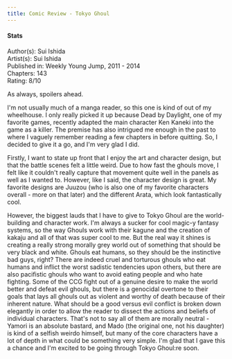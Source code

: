 ```yaml
---
title: Comic Review - Tokyo Ghoul
---
```


#### Stats  

Author(s): Sui Ishida    
Artist(s): Sui Ishida  
Published in: Weekly Young Jump, 2011 - 2014    
Chapters: 143  
Rating: 8/10    

As always, spoilers ahead.  

I'm not usually much of a manga reader, so this one is kind of out of my wheelhouse. I only really picked it up because Dead by Daylight, one of my favorite games, recently adapted the main character Ken Kaneki into the game as a killer. The premise has also intrigued me enough in the past to where I vaguely remember reading a few chapters in before quitting. So, I decided to give it a go, and I'm very glad I did.  

Firstly, I want to state up front that I enjoy the art and character design, but that the battle scenes felt a little weird. Due to how fast the ghouls move, I felt like it couldn't really capture that movement quite well in the panels as well as I wanted to. However, like I said, the character design is great. My favorite designs are Juuzou (who is also one of my favorite characters overall - more on that later) and the different Arata, which look fantastically cool.    

However, the biggest lauds that I have to give to Tokyo Ghoul are the world-building and character work. I'm always a sucker for cool magic-y fantasy systems, so the way Ghouls work with their kagune and the creation of kakaju and all of that was super cool to me. But the real way it shines is creating a really strong morally grey world out of something that should be very black and white. Ghouls eat humans, so they should be the instinctive bad guys, right? There are indeed cruel and torturous ghouls who eat humans and inflict the worst sadistic tendencies upon others, but there are also pacifistic ghouls who want to avoid eating people and who hate fighting. Some of the CCG fight out of a genuine desire to make the world better and defeat evil ghouls, but there is a genocidal overtone to their goals that lays all ghouls out as violent and worthy of death because of their inherent nature. What should be a good versus evil conflict is broken down elegantly in order to allow the reader to dissect the actions and beliefs of individual characters. That's not to say all of them are morally neutral - Yamori is an absolute bastard, and Mado (the original one, not his daughter) is kind of a selfish weirdo himself, but many of the core characters have a lot of depth in what could be something very simple. I'm glad that I gave this a chance and I'm excited to be going through Tokyo Ghoul:re soon.  